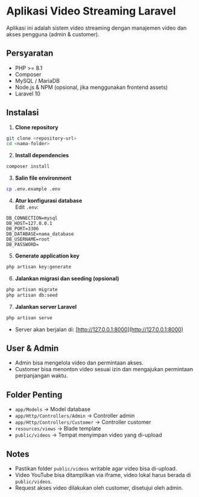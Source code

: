 # Aplikasi Video Streaming Laravel

Aplikasi ini adalah sistem video streaming dengan manajemen video dan akses pengguna (admin & customer).

## Persyaratan

-   PHP >= 8.1
-   Composer
-   MySQL / MariaDB
-   Node.js & NPM (opsional, jika menggunakan frontend assets)
-   Laravel 10

## Instalasi

1. **Clone repository**

```bash
git clone <repository-url>
cd <nama-folder>
```

2. **Install dependencies**

```bash
composer install
```

3. **Salin file environment**

```bash
cp .env.example .env
```

4. **Atur konfigurasi database**  
   Edit `.env`:

```
DB_CONNECTION=mysql
DB_HOST=127.0.0.1
DB_PORT=3306
DB_DATABASE=nama_database
DB_USERNAME=root
DB_PASSWORD=
```

5. **Generate application key**

```bash
php artisan key:generate
```

6. **Jalankan migrasi dan seeding (opsional)**

```bash
php artisan migrate
php artisan db:seed
```

7. **Jalankan server Laravel**

```bash
php artisan serve
```

-   Server akan berjalan di: [http://127.0.0.1:8000](http://127.0.0.1:8000)

## User & Admin

-   Admin bisa mengelola video dan permintaan akses.
-   Customer bisa menonton video sesuai izin dan mengajukan permintaan perpanjangan waktu.

## Folder Penting

-   `app/Models` → Model database
-   `app/Http/Controllers/Admin` → Controller admin
-   `app/Http/Controllers/Customer` → Controller customer
-   `resources/views` → Blade template
-   `public/videos` → Tempat menyimpan video yang di-upload

## Notes

-   Pastikan folder `public/videos` writable agar video bisa di-upload.
-   Video YouTube bisa ditampilkan via iframe, video lokal harus berada di `public/videos`.
-   Request akses video dilakukan oleh customer, disetujui oleh admin.
